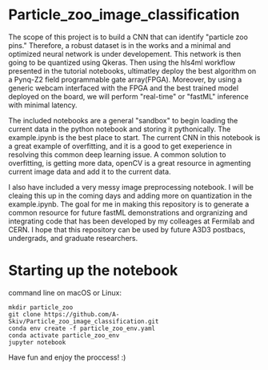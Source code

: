 # Particle_zoo_image_classification
The scope of this project is to build a CNN that can identify "particle zoo pins." Therefore, a robust dataset is in the works and a minimal and optimized neural network is under developement. This network is then going to be quantized using Qkeras. Then using the hls4ml workflow presented in the tutorial notebooks, ultimatley deploy the best algorithm on a Pynq-Z2 field programmable gate array(FPGA). Moreover, by using a generic webcam interfaced with the FPGA and the best trained model deployed on the board, we will perform "real-time" or "fastML" inference with minimal latency. 

The included notebooks are a general "sandbox" to begin loading the current data in the python notebook and storing it pythonically. The example.ipynb is the best place to start. The current CNN in this notebook is a great example of overfitting, and it is a good to get exeperience in resolving this common deep learning issue. A common solution to overfitting, is getting more data, openCV is a great resource in agmenting current image data and add it to the current data. 

I also have included a very messy image preprocessing notebook. I will be cleaing this up in the coming days and adding more on quantization in the example.ipynb. The goal for me in making this repository is to generate a common resource for future fastML demonstrations and orgranizing and integrating code that has been developed by my colleages at Fermilab and CERN. I hope that this repository can be used by future A3D3 postbacs, undergrads, and graduate researchers.  

# Starting up the notebook
command line on macOS or Linux: 
```
mkdir particle_zoo 
git clone https://github.com/A-Skiv/Particle_zoo_image_classification.git
conda env create -f particle_zoo_env.yaml
conda activate particle_zoo_env
jupyter notebook 
```
Have fun and enjoy the proccess! :)
